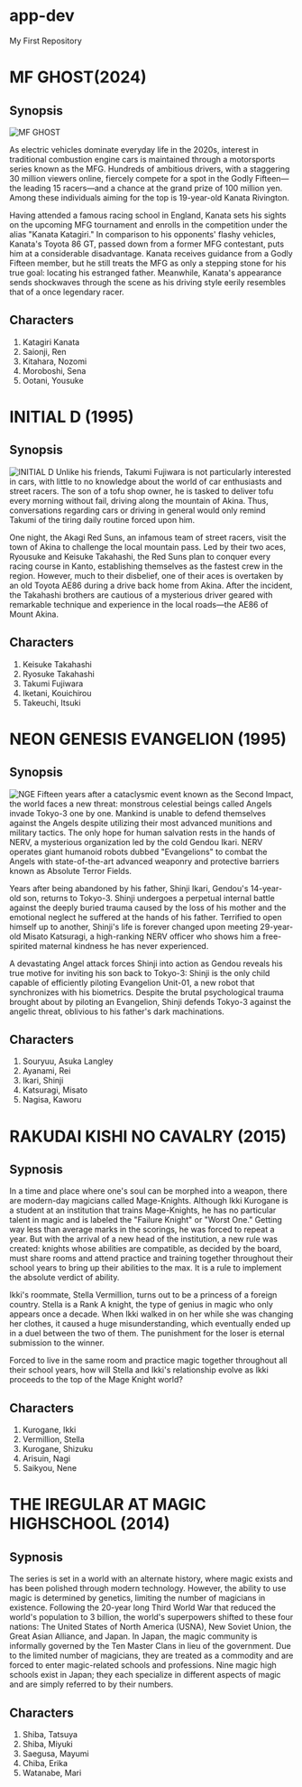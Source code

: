 # app-dev

My First Repository

# MF GHOST(2024)
## Synopsis
![MF GHOST](https://static.wikia.nocookie.net/mfghost/images/6/63/MF_Ghost_Teaser_Visual.png/revision/latest?cb=20230303021545)
 
As electric vehicles dominate everyday life in the 2020s, interest in traditional combustion engine cars is maintained through a motorsports series known as the MFG. Hundreds of ambitious drivers, with a staggering 30 million viewers online, fiercely compete for a spot in the Godly Fifteen—the leading 15 racers—and a chance at the grand prize of 100 million yen. Among these individuals aiming for the top is 19-year-old Kanata Rivington.

Having attended a famous racing school in England, Kanata sets his sights on the upcoming MFG tournament and enrolls in the competition under the alias "Kanata Katagiri." In comparison to his opponents' flashy vehicles, Kanata's Toyota 86 GT, passed down from a former MFG contestant, puts him at a considerable disadvantage. Kanata receives guidance from a Godly Fifteen member, but he still treats the MFG as only a stepping stone for his true goal: locating his estranged father. Meanwhile, Kanata's appearance sends shockwaves through the scene as his driving style eerily resembles that of a once legendary racer.

## Characters
1. Katagiri Kanata
2. Saionji, Ren
3. Kitahara, Nozomi
4. Moroboshi, Sena
5. Ootani, Yousuke


# INITIAL D (1995)
##  Synopsis 
![INITIAL D](https://static.wikia.nocookie.net/initiald/images/a/a0/Initial_D_ComiXology_3.jpg/revision/latest/scale-to-width-down/1000?cb=20190925223821) 
Unlike his friends, Takumi Fujiwara is not particularly interested in cars, with little to no knowledge about the world of car enthusiasts and street racers. The son of a tofu shop owner, he is tasked to deliver tofu every morning without fail, driving along the mountain of Akina. Thus, conversations regarding cars or driving in general would only remind Takumi of the tiring daily routine forced upon him.

One night, the Akagi Red Suns, an infamous team of street racers, visit the town of Akina to challenge the local mountain pass. Led by their two aces, Ryousuke and Keisuke Takahashi, the Red Suns plan to conquer every racing course in Kanto, establishing themselves as the fastest crew in the region. However, much to their disbelief, one of their aces is overtaken by an old Toyota AE86 during a drive back home from Akina. After the incident, the Takahashi brothers are cautious of a mysterious driver geared with remarkable technique and experience in the local roads—the AE86 of Mount Akina.

## Characters
1. Keisuke Takahashi
2. Ryosuke Takahashi
3. Takumi Fujiwara
4. Iketani, Kouichirou
5. Takeuchi, Itsuki

# NEON GENESIS EVANGELION (1995)
## Synopsis
![NGE](https://doblaje.fandom.com/es/wiki/Neon_Genesis_Evangelion?file=Neon_Genesis_Evangelion_-_Poster.jpg) 
Fifteen years after a cataclysmic event known as the Second Impact, the world faces a new threat: monstrous celestial beings called Angels invade Tokyo-3 one by one. Mankind is unable to defend themselves against the Angels despite utilizing their most advanced munitions and military tactics. The only hope for human salvation rests in the hands of NERV, a mysterious organization led by the cold Gendou Ikari. NERV operates giant humanoid robots dubbed "Evangelions" to combat the Angels with state-of-the-art advanced weaponry and protective barriers known as Absolute Terror Fields.

Years after being abandoned by his father, Shinji Ikari, Gendou's 14-year-old son, returns to Tokyo-3. Shinji undergoes a perpetual internal battle against the deeply buried trauma caused by the loss of his mother and the emotional neglect he suffered at the hands of his father. Terrified to open himself up to another, Shinji's life is forever changed upon meeting 29-year-old Misato Katsuragi, a high-ranking NERV officer who shows him a free-spirited maternal kindness he has never experienced.

A devastating Angel attack forces Shinji into action as Gendou reveals his true motive for inviting his son back to Tokyo-3: Shinji is the only child capable of efficiently piloting Evangelion Unit-01, a new robot that synchronizes with his biometrics. Despite the brutal psychological trauma brought about by piloting an Evangelion, Shinji defends Tokyo-3 against the angelic threat, oblivious to his father's dark machinations.

## Characters
1. Souryuu, Asuka Langley
2. Ayanami, Rei
3. Ikari, Shinji
4. Katsuragi, Misato
5. Nagisa, Kaworu


# RAKUDAI KISHI NO CAVALRY (2015)
## Sypnosis
In a time and place where one's soul can be morphed into a weapon, there are modern-day magicians called Mage-Knights. Although Ikki Kurogane is a student at an institution that trains Mage-Knights, he has no particular talent in magic and is labeled the "Failure Knight" or "Worst One." Getting way less than average marks in the scorings, he was forced to repeat a year. But with the arrival of a new head of the institution, a new rule was created: knights whose abilities are compatible, as decided by the board, must share rooms and attend practice and training together throughout their school years to bring up their abilities to the max. It is a rule to implement the absolute verdict of ability.

Ikki's roommate, Stella Vermillion, turns out to be a princess of a foreign country. Stella is a Rank A knight, the type of genius in magic who only appears once a decade. When Ikki walked in on her while she was changing her clothes, it caused a huge misunderstanding, which eventually ended up in a duel between the two of them. The punishment for the loser is eternal submission to the winner.

Forced to live in the same room and practice magic together throughout all their school years, how will Stella and Ikki's relationship evolve as Ikki proceeds to the top of the Mage Knight world?

## Characters
1. Kurogane, Ikki
2. Vermillion, Stella
3. Kurogane, Shizuku
4. Arisuin, Nagi
5. Saikyou, Nene

# THE IREGULAR AT MAGIC HIGHSCHOOL (2014)
## Sypnosis

The series is set in a world with an alternate history, where magic exists and has been polished through modern technology. However, the ability to use magic is determined by genetics, limiting the number of magicians in existence. Following the 20-year long Third World War that reduced the world's population to 3 billion, the world's superpowers shifted to these four nations: The United States of North America (USNA), New Soviet Union, the Great Asian Alliance, and Japan. In Japan, the magic community is informally governed by the Ten Master Clans in lieu of the government. Due to the limited number of magicians, they are treated as a commodity and are forced to enter magic-related schools and professions. Nine magic high schools exist in Japan; they each specialize in different aspects of magic and are simply referred to by their numbers.

## Characters
1. Shiba, Tatsuya
2. 	Shiba, Miyuki
3. 	Saegusa, Mayumi
4.  Chiba, Erika
5. Watanabe, Mari

